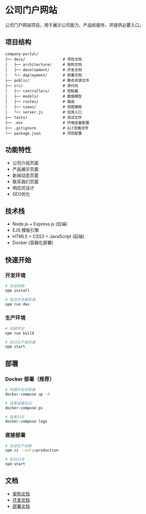 # 公司门户网站

公司门户网站项目，用于展示公司能力、产品和服务，并提供必要入口。

## 项目结构

```
company-portal/
├── docs/                 # 项目文档
│   ├── architecture/     # 架构文档
│   ├── development/      # 开发文档
│   └── deployment/       # 部署文档
├── public/               # 静态资源文件
├── src/                  # 源代码
│   ├── controllers/      # 控制器
│   ├── models/           # 数据模型
│   ├── routes/           # 路由
│   ├── views/            # 视图模板
│   └── server.js         # 应用入口
├── tests/                # 测试文件
├── .env                  # 环境变量配置
├── .gitignore            # Git忽略文件
└── package.json          # 项目配置
```

## 功能特性

- 公司介绍页面
- 产品展示页面
- 新闻动态页面
- 联系我们页面
- 响应式设计
- SEO优化

## 技术栈

- Node.js + Express.js (后端)
- EJS 模板引擎
- HTML5 + CSS3 + JavaScript (前端)
- Docker (容器化部署)

## 快速开始

### 开发环境

```bash
# 安装依赖
npm install

# 启动开发服务器
npm run dev
```

### 生产环境

```bash
# 构建项目
npm run build

# 启动生产服务器
npm start
```

## 部署

### Docker 部署（推荐）

```bash
# 构建并启动容器
docker-compose up -d

# 查看容器状态
docker-compose ps

# 查看日志
docker-compose logs
```

### 直接部署

```bash
# 安装生产依赖
npm ci --only=production

# 启动应用
npm start
```

## 文档

- [架构文档](docs/architecture/README.md)
- [开发文档](docs/development/README.md)
- [部署文档](docs/deployment/README.md)